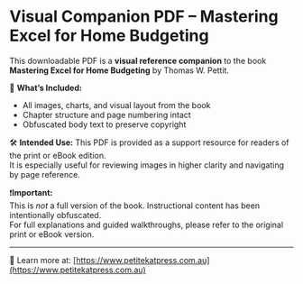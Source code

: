 # Visual Companion PDF – Mastering Excel for Home Budgeting

This downloadable PDF is a **visual reference companion** to the book  
**Mastering Excel for Home Budgeting** by Thomas W. Pettit.

📄 **What’s Included:**
- All images, charts, and visual layout from the book
- Chapter structure and page numbering intact
- Obfuscated body text to preserve copyright

🛠️ **Intended Use:**
This PDF is provided as a support resource for readers of the print or eBook edition.  
It is especially useful for reviewing images in higher clarity and navigating by page reference.

❗**Important:**  
This is *not* a full version of the book. Instructional content has been intentionally obfuscated.  
For full explanations and guided walkthroughs, please refer to the original print or eBook version.

---

🔗 Learn more at: [https://www.petitekatpress.com.au](https://www.petitekatpress.com.au)
